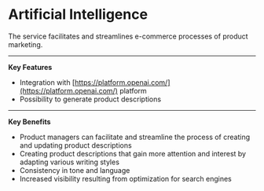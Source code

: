 # Artificial Intelligence

The service facilitates and streamlines e-commerce processes of product marketing.

***

**Key Features**

* Integration with [https://platform.openai.com/](https://platform.openai.com/) platform
* Possibility to generate product descriptions

***

**Key Benefits**

* Product managers can facilitate and streamline the process of creating and updating product descriptions
* Creating product descriptions that gain more attention and interest by adapting various writing styles
* Consistency in tone and language
* Increased visibility resulting from optimization for search engines
